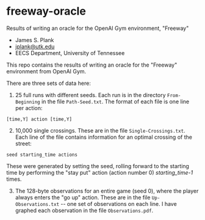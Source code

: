 # freeway-oracle

Results of writing an oracle for the OpenAI Gym environment, "Freeway"

- James S. Plank
- jplank@utk.edu
- EECS Department, University of Tennessee

This repo contains the results of writing an oracle for the "Freeway"
environment from OpenAI Gym.  

There are three sets of data here:

1. 25 full runs with different seeds.  Each run is in the
   directory `From-Beginning` in the file `Path-Seed.txt`.
   The format of each file is one line per action:

```
[time,Y] action [time,Y]
```

2. 10,000 single crossings.  These are in the file
   `Single-Crossings.txt`.  Each line of the file contains 
   information for an optimal crossing of the street:

```
seed starting_time actions
````

These were generated by setting the seed, rolling forward to the starting
time by performing the "stay put" action (action number 0) *starting_time-1*
times.

3. The 128-byte observations for an entire game (seed 0), where
   the player always enters the "go up" action.  These are in the
   file `Up-Observations.txt` -- one set of observations on each line.
   I have graphed each observation in the file `Observations.pdf`.
